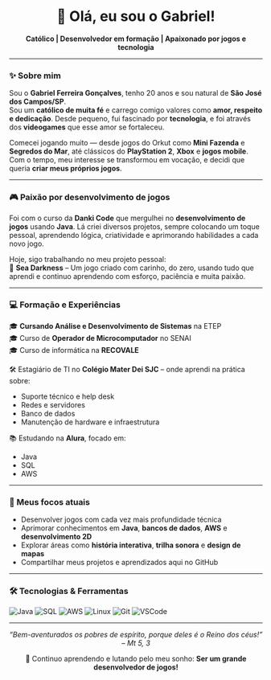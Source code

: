 <h1 align="center">👋 Olá, eu sou o Gabriel!</h1>

<p align="center">
  <strong>Católico | Desenvolvedor em formação | Apaixonado por jogos e tecnologia</strong>
</p>

---

### ✨ Sobre mim

Sou o **Gabriel Ferreira Gonçalves**, tenho 20 anos e sou natural de **São José dos Campos/SP**.  
Sou um **católico de muita fé** e carrego comigo valores como **amor, respeito e dedicação**. Desde pequeno, fui fascinado por **tecnologia**, e foi através dos **videogames** que esse amor se fortaleceu.

Comecei jogando muito — desde jogos do Orkut como **Mini Fazenda** e **Segredos do Mar**, até clássicos do **PlayStation 2**, **Xbox** e **jogos mobile**. Com o tempo, meu interesse se transformou em vocação, e decidi que queria **criar meus próprios jogos**.

---

### 🎮 Paixão por desenvolvimento de jogos

Foi com o curso da **Danki Code** que mergulhei no **desenvolvimento de jogos** usando **Java**. Lá criei diversos projetos, sempre colocando um toque pessoal, aprendendo lógica, criatividade e aprimorando habilidades a cada novo jogo.

Hoje, sigo trabalhando no meu projeto pessoal:  
🔷 **Sea Darkness** – Um jogo criado com carinho, do zero, usando tudo que aprendi e continuo aprendendo com esforço, paciência e muita paixão.

---

### 💻 Formação e Experiências

🎓 **Cursando Análise e Desenvolvimento de Sistemas** na ETEP  
🎓 Curso de **Operador de Microcomputador** no SENAI  
🎓 Curso de informática na **RECOVALE**

🛠️ Estagiário de TI no **Colégio Mater Dei SJC** – onde aprendi na prática sobre:
- Suporte técnico e help desk
- Redes e servidores
- Banco de dados
- Manutenção de hardware e infraestrutura

📚 Estudando na **Alura**, focado em:
- Java
- SQL
- AWS

---

### 🚀 Meus focos atuais

- Desenvolver jogos com cada vez mais profundidade técnica
- Aprimorar conhecimentos em **Java**, **bancos de dados**, **AWS** e **desenvolvimento 2D**
- Explorar áreas como **história interativa**, **trilha sonora** e **design de mapas**
- Compartilhar meus projetos e aprendizados aqui no GitHub

---

### 🛠️ Tecnologias & Ferramentas

![Java](https://img.shields.io/badge/Java-ED8B00?style=flat&logo=java&logoColor=white)
![SQL](https://img.shields.io/badge/SQL-4479A1?style=flat&logo=postgresql&logoColor=white)
![AWS](https://img.shields.io/badge/AWS-232F3E?style=flat&logo=amazon-aws&logoColor=white)
![Linux](https://img.shields.io/badge/Linux-FCC624?style=flat&logo=linux&logoColor=black)
![Git](https://img.shields.io/badge/Git-F05032?style=flat&logo=git&logoColor=white)
![VSCode](https://img.shields.io/badge/VS_Code-007ACC?style=flat&logo=visual-studio-code&logoColor=white)

---

<p align="center">
  <em>“Bem-aventurados os pobres de espírito, porque deles é o Reino dos céus!” – Mt 5, 3</em>  
</p>

<p align="center">
  🌱 Continuo aprendendo e lutando pelo meu sonho:  
  <strong>Ser um grande desenvolvedor de jogos!</strong>
</p>
